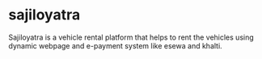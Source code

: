 # sajiloyatra
Sajiloyatra is a vehicle rental platform that helps to rent the vehicles using dynamic webpage and e-payment system like esewa and khalti.
